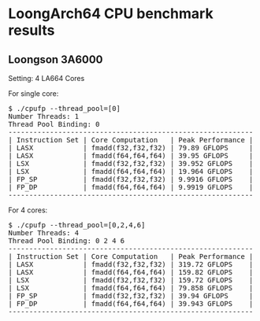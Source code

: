 # LoongArch64 CPU benchmark results

## Loongson 3A6000

Setting: 4 LA664 Cores

For single core:

<pre>
$ ./cpufp --thread_pool=[0]
Number Threads: 1
Thread Pool Binding: 0
-----------------------------------------------------------
| Instruction Set | Core Computation   | Peak Performance |
| LASX            | fmadd(f32,f32,f32) | 79.89 GFLOPS     |
| LASX            | fmadd(f64,f64,f64) | 39.95 GFLOPS     |
| LSX             | fmadd(f32,f32,f32) | 39.952 GFLOPS    |
| LSX             | fmadd(f64,f64,f64) | 19.964 GFLOPS    |
| FP_SP           | fmadd(f32,f32,f32) | 9.9916 GFLOPS    |
| FP_DP           | fmadd(f64,f64,f64) | 9.9919 GFLOPS    |
-----------------------------------------------------------
</pre>

For 4 cores:

<pre>
$ ./cpufp --thread_pool=[0,2,4,6]
Number Threads: 4
Thread Pool Binding: 0 2 4 6
-----------------------------------------------------------
| Instruction Set | Core Computation   | Peak Performance |
| LASX            | fmadd(f32,f32,f32) | 319.72 GFLOPS    |
| LASX            | fmadd(f64,f64,f64) | 159.82 GFLOPS    |
| LSX             | fmadd(f32,f32,f32) | 159.72 GFLOPS    |
| LSX             | fmadd(f64,f64,f64) | 79.858 GFLOPS    |
| FP_SP           | fmadd(f32,f32,f32) | 39.94 GFLOPS     |
| FP_DP           | fmadd(f64,f64,f64) | 39.943 GFLOPS    |
-----------------------------------------------------------
</pre>

